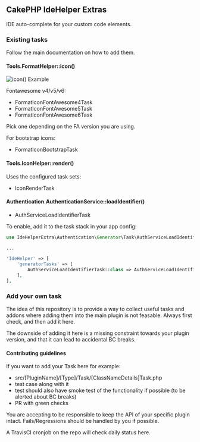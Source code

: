 ## CakePHP IdeHelper Extras

IDE auto-complete for your custom code elements.

### Existing tasks
Follow the main documentation on how to add them.

#### Tools.FormatHelper::icon()

![icon() Example](icon_example.png)

Fontawesome v4/v5/v6:
- FormatIconFontAwesome4Task
- FormatIconFontAwesome5Task
- FormatIconFontAwesome6Task

Pick one depending on the FA version you are using.

For bootstrap icons:
- FormatIconBootstrapTask

#### Tools.IconHelper::render()

Uses the configured task sets:
- IconRenderTask

#### Authentication.AuthenticationService::loadIdentifier()

- AuthServiceLoadIdentifierTask

To enable, add it to the task stack in your app config:
```php
use IdeHelperExtra\Authentication\Generator\Task\AuthServiceLoadIdentifierTask;

...

'IdeHelper' => [
    'generatorTasks' => [
        AuthServiceLoadIdentifierTask::class => AuthServiceLoadIdentifierTask::class,
    ],
],
```

### Add your own task

The idea of this repository is to provide a way to collect useful tasks and addons where adding them into the main
plugin is not feasable. Always first check, and then add it here.

The downside of adding it here is a missing constraint towards your plugin version, and that it can lead
to accidental BC breaks.

#### Contributing guidelines
If you want to add your Task here for example:
- src/[PluginName]/[Type]/Task/[ClassNameDetails]Task.php
- test case along with it
- test should also have smoke test of the functionality if possible (to be alerted about BC breaks)
- PR with green checks

You are accepting to be responsible to keep the API of your specific plugin intact.
Fails/Regressions should be handled by you if possible.

A TravisCI cronjob on the repo will check daily status here.
